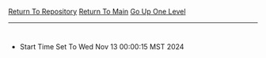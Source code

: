 [Return To Repository](https://github.com/DigitalWarrior/piholeparser/)
[Return To Main](https://github.com/DigitalWarrior/piholeparser/blob/master/RecentRunLogs/Mainlog.md)
[Go Up One Level](https://github.com/DigitalWarrior/piholeparser/blob/master/RecentRunLogs/TopLevelScripts/10-Running-Initial-Tasks.md)
____________________________________
# 
* Start Time Set To Wed Nov 13 00:00:15 MST 2024
